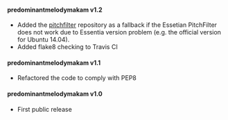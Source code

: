 #### predominantmelodymakam v1.2
 - Added the [pitchfilter](https://github.com/hsercanatli/pitchfilter) repository as a fallback if the Essetian PitchFilter does not work due to Essentia version problem (e.g. the official version for Ubuntu 14.04).
 - Added flake8 checking to Travis CI

#### predominantmelodymakam v1.1
 - Refactored the code to comply with PEP8

#### predominantmelodymakam v1.0
 - First public release
